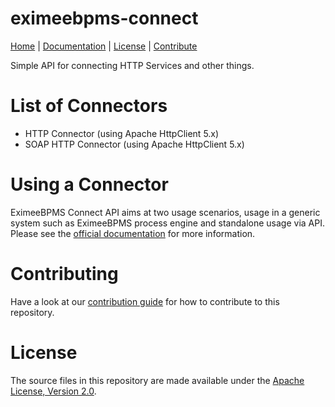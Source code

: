eximeebpms-connect
===============

<p>
  <a href="https://eximeebpms.com/">Home</a> |
  <a href="https://docs.eximeebpms.org/manual/latest/reference/connect/">Documentation</a> |
  <!-- <a href="https://forum.camunda.org/">Forum</a> | -->
  <!-- <a href="https://jira.camunda.com/browse/CAM">Issues</a> | -->
  <a href="../LICENSE">License</a> |
  <a href="../CONTRIBUTING.md">Contribute</a>
</p>

Simple API for connecting HTTP Services and other things.

# List of Connectors

* HTTP Connector (using Apache HttpClient 5.x)
* SOAP HTTP Connector (using Apache HttpClient 5.x)

# Using a Connector

EximeeBPMS Connect API aims at two usage scenarios, usage in a generic system such as EximeeBPMS
process engine and standalone usage via API. Please see the [official documentation](https://docs.eximeebpms.org/manual/latest/reference/connect/) for more information.

# Contributing

Have a look at our [contribution guide](https://github.com/EximeeBPMS/eximeebpms/blob/master/CONTRIBUTING.md) for how to contribute to this repository.


# License

The source files in this repository are made available under the <a href="../LICENSE">Apache License, Version 2.0</a>.



[CONTRIBUTING.md]: https://github.com/EximeeBPMS/eximeebpms/blob/master/CONTRIBUTING.md

